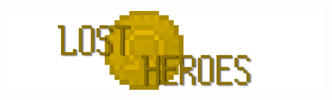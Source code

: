 ![LostHeroes Logo](https://github.com/TheGreenOne/LostHeroes/blob/1.16.5/src/main/resources/logo.png?raw=true)
